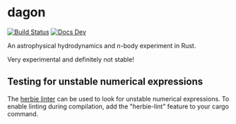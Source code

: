 # dagon

[![Build Status](https://travis-ci.org/Moredread/dagon.svg?branch=master)](https://travis-ci.org/Moredread/dagon)
[![Docs Dev](https://img.shields.io/badge/docs-dev-blue.svg)](https://moredread.github.io/dagon/)

An astrophysical hydrodynamics and n-body experiment in Rust.

Very experimental and definitely not stable! 

## Testing for unstable numerical expressions

The [herbie linter](https://github.com/mcarton/rust-herbie-lint) can be
used to look for unstable numerical expressions. To enable linting
during compilation, add the "herbie-lint" feature to your cargo command.